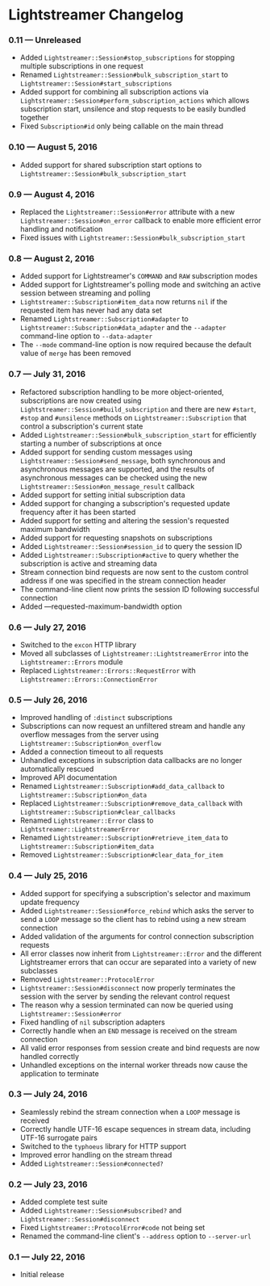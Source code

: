 # Lightstreamer Changelog

### 0.11 — Unreleased

- Added `Lightstreamer::Session#stop_subscriptions` for stopping multiple subscriptions in one request
- Renamed `Lightstreamer::Session#bulk_subscription_start` to `Lightstreamer::Session#start_subscriptions`
- Added support for combining all subscription actions via `Lightstreamer::Session#perform_subscription_actions`
  which allows subscription start, unsilence and stop requests to be easily bundled together
- Fixed `Subscription#id` only being callable on the main thread

### 0.10 — August 5, 2016

- Added support for shared subscription start options to `Lightstreamer::Session#bulk_subscription_start`

### 0.9 — August 4, 2016

- Replaced the `Lightstreamer::Session#error` attribute with a new `Lightstreamer::Session#on_error` callback to enable
  more efficient error handling and notification
- Fixed issues with `Lightstreamer::Session#bulk_subscription_start`

### 0.8 — August 2, 2016

- Added support for Lightstreamer's `COMMAND` and `RAW` subscription modes
- Added support for Lightstreamer's polling mode and switching an active session between streaming and polling
- `Lightstreamer::Subscription#item_data` now returns `nil` if the requested item has never had any data set
- Renamed `Lightstreamer::Subscription#adapter` to `Lightstreamer::Subscription#data_adapter` and the `--adapter`
  command-line option to `--data-adapter`
- The `--mode` command-line option is now required because the default value of `merge` has been removed

### 0.7 — July 31, 2016

- Refactored subscription handling to be more object-oriented, subscriptions are now created using
  `Lightstreamer::Session#build_subscription` and there are new `#start`, `#stop` and `#unsilence` methods on
  `Lightstreamer::Subscription` that control a subscription's current state
- Added `Lightstreamer::Session#bulk_subscription_start` for efficiently starting a number of subscriptions at once
- Added support for sending custom messages using `Lightstreamer::Session#send_message`, both synchronous and
  asynchronous messages are supported, and the results of asynchronous messages can be checked using the new
  `Lightstreamer::Session#on_message_result` callback
- Added support for setting initial subscription data
- Added support for changing a subscription's requested update frequency after it has been started
- Added support for setting and altering the session's requested maximum bandwidth
- Added support for requesting snapshots on subscriptions
- Added `Lightstreamer::Session#session_id` to query the session ID
- Added `Lightstreamer::Subscription#active` to query whether the subscription is active and streaming data
- Stream connection bind requests are now sent to the custom control address if one was specified in the stream
  connection header
- The command-line client now prints the session ID following successful connection
- Added —requested-maximum-bandwidth option

### 0.6 — July 27, 2016

- Switched to the `excon` HTTP library
- Moved all subclasses of `Lightstreamer::LightstreamerError` into the `Lightstreamer::Errors` module
- Replaced `Lightstreamer::Errors::RequestError` with `Lightstreamer::Errors::ConnectionError`

### 0.5 — July 26, 2016

- Improved handling of `:distinct` subscriptions
- Subscriptions can now request an unfiltered stream and handle any overflow messages from the server using
  `Lightstreamer::Subscription#on_overflow`
- Added a connection timeout to all requests
- Unhandled exceptions in subscription data callbacks are no longer automatically rescued
- Improved API documentation
- Renamed `Lightstreamer::Subscription#add_data_callback` to `Lightstreamer::Subscription#on_data`
- Replaced `Lightstreamer::Subscription#remove_data_callback` with `Lightstreamer::Subscription#clear_callbacks`
- Renamed `Lightstreamer::Error` class to `Lightstreamer::LightstreamerError`
- Renamed `Lightstreamer::Subscription#retrieve_item_data` to `Lightstreamer::Subscription#item_data`
- Removed `Lightstreamer::Subscription#clear_data_for_item`

### 0.4 — July 25, 2016

- Added support for specifying a subscription's selector and maximum update frequency
- Added `Lightstreamer::Session#force_rebind` which asks the server to send a `LOOP` message so the client has to rebind 
  using a new stream connection
- Added validation of the arguments for control connection subscription requests
- All error classes now inherit from `Lightstreamer::Error` and the different Lightstreamer errors that can occur are
  separated into a variety of new subclasses
- Removed `Lightstreamer::ProtocolError`
- `Lightstreamer::Session#disconnect` now properly terminates the session with the server by sending the relevant
  control request
- The reason why a session terminated can now be queried using `Lightstreamer::Session#error`
- Fixed handling of `nil` subscription adapters
- Correctly handle when an `END` message is received on the stream connection
- All valid error responses from session create and bind requests are now handled correctly
- Unhandled exceptions on the internal worker threads now cause the application to terminate

### 0.3 — July 24, 2016

- Seamlessly rebind the stream connection when a `LOOP` message is received
- Correctly handle UTF-16 escape sequences in stream data, including UTF-16 surrogate pairs
- Switched to the `typhoeus` library for HTTP support
- Improved error handling on the stream thread
- Added `Lightstreamer::Session#connected?`

### 0.2 — July 23, 2016

- Added complete test suite
- Added `Lightstreamer::Session#subscribed?` and `Lightstreamer::Session#disconnect`
- Fixed `Lightstreamer::ProtocolError#code` not being set
- Renamed the command-line client's `--address` option to `--server-url`

### 0.1 — July 22, 2016

- Initial release
